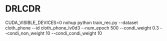 # DRLCDR


CUDA_VISIBLE_DEVICES=0 nohup python train_rec.py --dataset cloth_phone --id cloth_phone_lv0d3 --num_epoch 500 --condi_weight 0.3 --condi_non_weight 10 --condi_condi_weight 10
